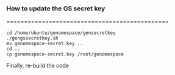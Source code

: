 ### How to update the GS secret key
==============================================

```
cd /home/ubuntu/genomespace/gensecretkey
./gengssecretkey.sh
mv genomespace-secret.key ..
cd ..
cp genomespace-secret.key /root/genomespace
```

Finally, re-build the code
